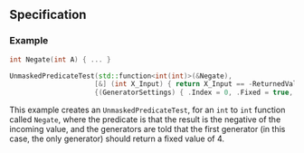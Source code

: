 ## Specification

### Example
```c++
int Negate(int A) { ... }

UnmaskedPredicateTest(std::function<int(int)>(&Negate),
					 [&] (int X_Input) { return X_Input == -ReturnedValue; },
					 {(GeneratorSettings) { .Index = 0, .Fixed = true, .Value = 4} } );
```

This example creates an `UnmaskedPredicateTest`, for an `int` to `int` function called `Negate`, where the predicate is that the result is the negative of the incoming value, and the generators are told that the first generator (in this case, the only generator) should return a fixed value of 4.


